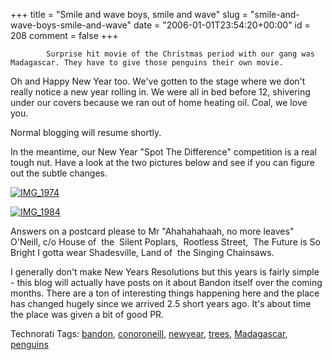 +++
title = "Smile and wave boys, smile and wave"
slug = "smile-and-wave-boys-smile-and-wave"
date = "2006-01-01T23:54:20+00:00"
id = 208
comment = false
+++

            Surprise hit movie of the Christmas period with our gang was Madagascar. They have to give those penguins their own movie. 

Oh and Happy New Year too. We've gotten to the stage where we don't really notice a new year rolling in. We were all in bed before 12, shivering under our covers because we ran out of home heating oil. Coal, we love you.

Normal blogging will resume shortly.

In the meantime, our New Year "Spot The Difference" competition is a real tough nut. Have a look at the two pictures below and see if you can figure out the subtle changes. 

[![IMG_1974](/images/flickr/2024_download/80519351_e823874373_c.jpg)](http://www.flickr.com/photos/bandon1/80519351/ "Photo Sharing")

[![IMG_1984](/images/flickr/2024_download/80519578_59d7b6bb0f_c.jpg)](http://www.flickr.com/photos/bandon1/80519578/ "Photo Sharing")

Answers on a postcard please to Mr "Ahahahahaah, no more leaves" O'Neill, c/o House of&nbsp; the&nbsp; Silent Poplars,&nbsp; Rootless Street,&nbsp; The Future is So Bright I gotta wear Shadesville, Land of&nbsp; the Singing Chainsaws.

I generally don't make New Years Resolutions but this years is fairly simple - this blog will actually have posts on it about Bandon itself over the coming months. There are a ton of interesting things happening here and the place has changed hugely since we arrived 2.5 short years ago. It's about time the place was given a bit of good PR.

Technorati Tags: [bandon](http://technorati.com/tag/bandon), [conoroneill](http://technorati.com/tag/conoroneill), [newyear](http://technorati.com/tag/newyear), [trees](http://technorati.com/tag/trees), [Madagascar](http://technorati.com/tag/Madagascar), [penguins](http://technorati.com/tag/penguins)
